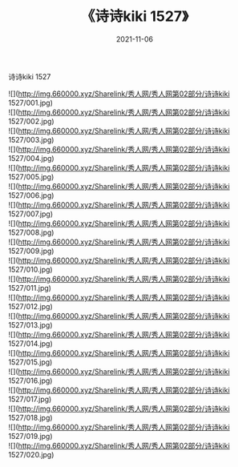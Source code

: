 ﻿---
layout: post
title:  《诗诗kiki 1527》
date:   2021-11-06
img: http://img.660000.xyz/Sharelink/秀人网/秀人网第02部分/诗诗kiki 1527/000.jpg
categories: [美女, 清纯, 唯美]
---

诗诗kiki 1527

  ![](http://img.660000.xyz/Sharelink/秀人网/秀人网第02部分/诗诗kiki 1527/001.jpg) <br> ![](http://img.660000.xyz/Sharelink/秀人网/秀人网第02部分/诗诗kiki 1527/002.jpg) <br> ![](http://img.660000.xyz/Sharelink/秀人网/秀人网第02部分/诗诗kiki 1527/003.jpg) <br> ![](http://img.660000.xyz/Sharelink/秀人网/秀人网第02部分/诗诗kiki 1527/004.jpg) <br> ![](http://img.660000.xyz/Sharelink/秀人网/秀人网第02部分/诗诗kiki 1527/005.jpg) <br> ![](http://img.660000.xyz/Sharelink/秀人网/秀人网第02部分/诗诗kiki 1527/006.jpg) <br> ![](http://img.660000.xyz/Sharelink/秀人网/秀人网第02部分/诗诗kiki 1527/007.jpg) <br> ![](http://img.660000.xyz/Sharelink/秀人网/秀人网第02部分/诗诗kiki 1527/008.jpg) <br> ![](http://img.660000.xyz/Sharelink/秀人网/秀人网第02部分/诗诗kiki 1527/009.jpg) <br> ![](http://img.660000.xyz/Sharelink/秀人网/秀人网第02部分/诗诗kiki 1527/010.jpg) <br> ![](http://img.660000.xyz/Sharelink/秀人网/秀人网第02部分/诗诗kiki 1527/011.jpg) <br> ![](http://img.660000.xyz/Sharelink/秀人网/秀人网第02部分/诗诗kiki 1527/012.jpg) <br> ![](http://img.660000.xyz/Sharelink/秀人网/秀人网第02部分/诗诗kiki 1527/013.jpg) <br> ![](http://img.660000.xyz/Sharelink/秀人网/秀人网第02部分/诗诗kiki 1527/014.jpg) <br> ![](http://img.660000.xyz/Sharelink/秀人网/秀人网第02部分/诗诗kiki 1527/015.jpg) <br> ![](http://img.660000.xyz/Sharelink/秀人网/秀人网第02部分/诗诗kiki 1527/016.jpg) <br> ![](http://img.660000.xyz/Sharelink/秀人网/秀人网第02部分/诗诗kiki 1527/017.jpg) <br> ![](http://img.660000.xyz/Sharelink/秀人网/秀人网第02部分/诗诗kiki 1527/018.jpg) <br> ![](http://img.660000.xyz/Sharelink/秀人网/秀人网第02部分/诗诗kiki 1527/019.jpg) <br> ![](http://img.660000.xyz/Sharelink/秀人网/秀人网第02部分/诗诗kiki 1527/020.jpg) <br>